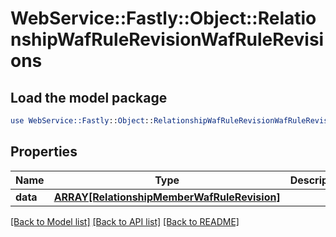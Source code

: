 # WebService::Fastly::Object::RelationshipWafRuleRevisionWafRuleRevisions

## Load the model package
```perl
use WebService::Fastly::Object::RelationshipWafRuleRevisionWafRuleRevisions;
```

## Properties
Name | Type | Description | Notes
------------ | ------------- | ------------- | -------------
**data** | [**ARRAY[RelationshipMemberWafRuleRevision]**](RelationshipMemberWafRuleRevision.md) |  | [optional] 

[[Back to Model list]](../README.md#documentation-for-models) [[Back to API list]](../README.md#documentation-for-api-endpoints) [[Back to README]](../README.md)


